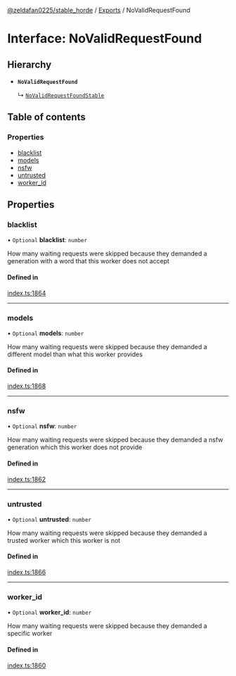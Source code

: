 [@zeldafan0225/stable_horde](../README.md) / [Exports](../modules.md) / NoValidRequestFound

# Interface: NoValidRequestFound

## Hierarchy

- **`NoValidRequestFound`**

  ↳ [`NoValidRequestFoundStable`](NoValidRequestFoundStable.md)

## Table of contents

### Properties

- [blacklist](NoValidRequestFound.md#blacklist)
- [models](NoValidRequestFound.md#models)
- [nsfw](NoValidRequestFound.md#nsfw)
- [untrusted](NoValidRequestFound.md#untrusted)
- [worker\_id](NoValidRequestFound.md#worker_id)

## Properties

### blacklist

• `Optional` **blacklist**: `number`

How many waiting requests were skipped because they demanded a generation with a word that this worker does not accept

#### Defined in

[index.ts:1864](https://github.com/ZeldaFan0225/stable_horde/blob/e31e830/index.ts#L1864)

___

### models

• `Optional` **models**: `number`

How many waiting requests were skipped because they demanded a different model than what this worker provides

#### Defined in

[index.ts:1868](https://github.com/ZeldaFan0225/stable_horde/blob/e31e830/index.ts#L1868)

___

### nsfw

• `Optional` **nsfw**: `number`

How many waiting requests were skipped because they demanded a nsfw generation which this worker does not provide

#### Defined in

[index.ts:1862](https://github.com/ZeldaFan0225/stable_horde/blob/e31e830/index.ts#L1862)

___

### untrusted

• `Optional` **untrusted**: `number`

How many waiting requests were skipped because they demanded a trusted worker which this worker is not

#### Defined in

[index.ts:1866](https://github.com/ZeldaFan0225/stable_horde/blob/e31e830/index.ts#L1866)

___

### worker\_id

• `Optional` **worker\_id**: `number`

How many waiting requests were skipped because they demanded a specific worker

#### Defined in

[index.ts:1860](https://github.com/ZeldaFan0225/stable_horde/blob/e31e830/index.ts#L1860)

